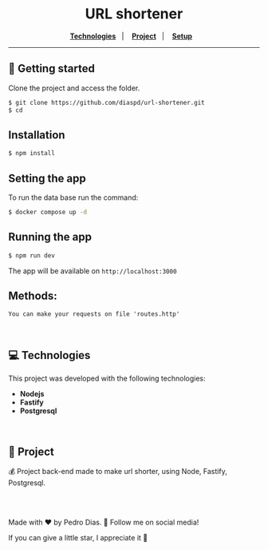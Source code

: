 <h1 align="center">
  URL shortener
</h1>

<p align="center">
  <a href="#-Technologies"><b>Technologies</b></a>&nbsp;&nbsp;&nbsp;|&nbsp;&nbsp;&nbsp;
  <a href="#-Project"><b>Project</b></a>&nbsp;&nbsp;&nbsp;|&nbsp;&nbsp;&nbsp;
  <a href="#-Setting-the-app"><b>Setup</b></a>&nbsp;&nbsp;&nbsp;
</p>

---

## 🚀 Getting started

Clone the project and access the folder.

```bash
$ git clone https://github.com/diaspd/url-shortener.git
$ cd 
```

## Installation

```bash
$ npm install
```

## Setting the app
To run the data base run the command: 

```bash
$ docker compose up -d
```

## Running the app

```bash
$ npm run dev
```

The app will be available on `http://localhost:3000`

<h2>Methods: </h2>

```
You can make your requests on file 'routes.http'
```

</br>

## 💻 Technologies

This project was developed with the following technologies:
<b>
- Nodejs
- Fastify
- Postgresql
</b>

</br>

## 📄 Project
💰 Project back-end made to make url shorter, using Node, Fastify, Postgresql.

<br></br>

Made with ♥ by Pedro Dias. 👋 Follow me on social media! </br>

If you can give a little star, I appreciate it 🤩
